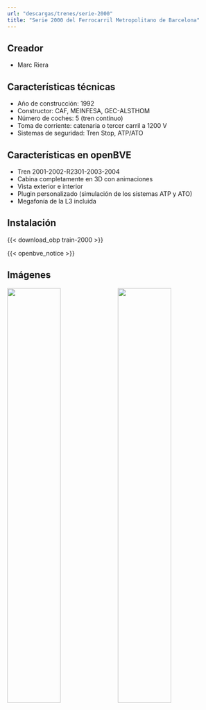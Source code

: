 ```yaml
---
url: "descargas/trenes/serie-2000"
title: "Serie 2000 del Ferrocarril Metropolitano de Barcelona"
---
```

## Creador

* Marc Riera

## Características técnicas

* Año de construcción: 1992
* Constructor: CAF, MEINFESA, GEC-ALSTHOM
* Número de coches: 5 (tren contínuo)
* Toma de corriente: catenaria o tercer carril a 1200 V
* Sistemas de seguridad: Tren Stop, ATP/ATO

## Características en openBVE

* Tren 2001-2002-R2301-2003-2004
* Cabina completamente en 3D con animaciones
* Vista exterior e interior
* Plugin personalizado (simulación de los sistemas ATP y ATO)
* Megafonía de la L3 incluida

## Instalación

{{< download_obp train-2000 >}}

{{< openbve_notice >}}

## Imágenes

<a href="/images/trens/2000/1.png" target="_blank"><img style="float: left; width: 49.5%; margin-right: 0.5%; margin-bottom: 1em;" src="/images/trens/2000/1.png" /></a><a href="/images/trens/2000/2.png" target="_blank"><img style="float: right; width: 49.5%; margin-left: 0.5%; margin-bottom: 1em;" src="/images/trens/2000/2.png" /></a>
